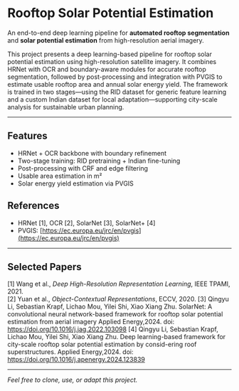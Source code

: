 # Rooftop Solar Potential Estimation

An end-to-end deep learning pipeline for **automated rooftop segmentation** and **solar potential estimation** from high-resolution aerial imagery.  

This project presents a deep learning-based pipeline for rooftop solar potential estimation using high-resolution satellite imagery. It combines HRNet with OCR and boundary-aware modules for accurate rooftop segmentation, followed by post-processing and integration with PVGIS to estimate usable rooftop area and annual solar energy yield. The framework is trained in two stages—using the RID dataset for generic feature learning and a custom Indian dataset for local adaptation—supporting city-scale analysis for sustainable urban planning.

---

## Features

- HRNet + OCR backbone with boundary refinement
- Two-stage training: RID pretraining + Indian fine-tuning
- Post-processing with CRF and edge filtering
- Usable area estimation in m²
- Solar energy yield estimation via PVGIS


## References

- HRNet [1], OCR [2], SolarNet [3], SolarNet+ [4]
- PVGIS: [https://ec.europa.eu/jrc/en/pvgis](https://ec.europa.eu/jrc/en/pvgis)

---

## Selected Papers

[1] Wang et al., *Deep High-Resolution Representation Learning*, IEEE TPAMI, 2021.  
[2] Yuan et al., *Object-Contextual Representations*, ECCV, 2020. 
[3] Qingyu Li, Sebastian Krapf, Lichao Mou, Yilei Shi, Xiao Xiang Zhu. SolarNet: A convolutional neural network-based framework for rooftop solar potential estimation from aerial imagery Applied Energy,2024. doi: https://doi.org/10.1016/j.jag.2022.103098
[4] Qingyu Li, Sebastian Krapf, Lichao Mou, Yilei Shi, Xiao Xiang Zhu. Deep learning-based framework for city-scale rooftop solar potential estimation by consid-ering roof superstructures. Applied Energy,2024. doi: https://doi.org/10.1016/j.apenergy.2024.123839

---

*Feel free to clone, use, or adapt this project.*


